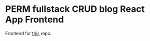 # PERM fullstack CRUD blog React App Frontend

Frontend for <a href='https://github.com/slothmanxyz/fullstack-crud-blog'>this</a> repo.